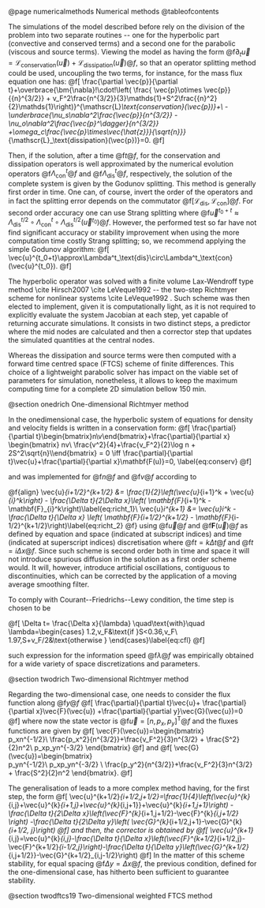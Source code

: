 @page numericalmethods Numerical methods
@tableofcontents

The simulations of the model described before rely on the division of the problem into two separate routines -- one for the hyperbolic part (convective and conserved terms) and a second one for the parabolic (viscous and source terms). Viewing the model as having the form @f$\partial_t\vec{u}=\mathscr{L}_\text{conservation}(\vec{u})+\mathscr{L}_\text{dissipation}(\vec{u})@f$, so that an operator splitting method could be used, uncoupling the two terms, for instance, for the mass flux equation one has:
@f[
\frac{\partial \vec{p}}{\partial t}+\overbrace{\bm{\nabla}\!\cdot\!\left( \frac{ \vec{p}\otimes \vec{p}}{{n}^{3/2}} + v_F^2\frac{n^{3/2}}{3}\mathds{1}+S^2\frac{{n}^2}{2}\mathds{1}\right)}^{\mathscr{L}_\text{conservation}(\vec{p})}+\\
-\underbrace{\nu_s\nabla^2\frac{\vec{p}}{n^{3/2}} -\nu_o\nabla^2\frac{\vec{p}^\dagger}{n^{3/2}}
+\omega_c\frac{\vec{p}\times\vec{\hat{z}}}{\sqrt{n}}}_{\mathscr{L}_\text{dissipation}(\vec{p})}=0.
@f]

Then, if the solution, after a time @f$t@f$, for the conservation and dissipation operators is well approximated by the numerical evolution operators @f$\Lambda^t_\text{con}@f$ and @f$\Lambda^t_\text{dis}@f$, respectively, the solution of the complete system is given by the Godunov splitting. This method is generally first order in time. One can, of course, invert the order of the operators and in fact the splitting error depends on the commutator @f$[\mathscr{L}_\text{dis},\mathscr{L}_\text{con}]@f$. For second order accuracy one can use Strang splitting where @f$\vec{u}^{t_0+t}\approx\Lambda^{t/2}_\text{dis}\circ\Lambda^t_\text{con}\circ\Lambda^{t/2}_\text{dis}(\vec{u}^{t_0})@f$. However, the performed test so far have not find significant accuracy or stability improvement when using the more computation time costly Strang splitting; so, we recommend applying the simple Godunov algorithm:
@f[
\vec{u}^{t_0+t}\approx\Lambda^t_\text{dis}\circ\Lambda^t_\text{con}(\vec{u}^{t_0}).
@f]

The hyperbolic operator was solved with a finite volume Lax-Wendroff type method \cite Hirsch2007 \cite LeVeque1992  --  the two-step Richtmyer scheme for nonlinear systems \cite LeVeque1992 .  Such scheme was then elected to implement, given it is computationally light, as it is not required to explicitly evaluate the system Jacobian at each step, yet capable of returning accurate simulations. It consists in two distinct steps, a predictor where the mid nodes are calculated and then a corrector step that updates the simulated quantities at the central nodes.

Whereas the dissipation and source terms were then computed with a forward time centred space (FTCS) scheme of finite differences. This choice of a lightweight parabolic solver has impact on the viable set of parameters for simulation, nonetheless, it allows to keep the maximum computing time for a complete 2D simulation bellow 150 min.

@section onedrich One-dimensional Richtmyer method

In the onedimensional case, the hyperbolic system of equations for density and velocity fields is written in a conservation form:
@f[
\frac{\partial}{\partial t}\begin{bmatrix}n\\v\end{bmatrix}+\frac{\partial}{\partial x}
\begin{bmatrix}      nv\\ \frac{v^2}{4}+\frac{v_F^2}{2}\log n + 2S^2\sqrt{n}\\\end{bmatrix} = 0 \iff \frac{\partial}{\partial t}\vec{u}+\frac{\partial}{\partial x}\mathbf{F(u)}=0, \label{eq:conserv}
@f]

and was implemented for @f$n@f$ and @f$v@f$ according to

@f{align}
\vec{u}_{i+1/2}^{k+1/2} &= \frac{1}{2}\left(\vec{u}_{i+1}^k + \vec{u}_{i}^k\right) - \frac{\Delta t}{2\Delta x}\left( \mathbf{F}_{i+1}^k - \mathbf{F}_{i}^k\right)\label{eq:richt_1}\\
\vec{u}_i^{k+1} &= \vec{u}_i^k - \frac{\Delta t}{\Delta x} \left( \mathbf{F}_{i+1/2}^{k+1/2} - \mathbf{F}_{i-1/2}^{k+1/2}\right)\label{eq:richt_2}
@f}
using @f$\vec{u}@f$ and @f$\mathbf{F}(\vec{u})@f$ as defined by equation and space (indicated at subscript indices) and time (indicated at superscript indices) discretisation where @f$t=k\Delta t@f$ and @f$t=i\Delta x@f$. Since such scheme is second order both in time and space it will not introduce spurious diffusion in the solution as a first order scheme would. It will, however, introduce artificial oscillations, contiguous to discontinuities, which can be corrected by the application of a moving average smoothing filter.

To comply with Courant--Friedrichs--Lewy condition, the time step is chosen to be

@f[
\Delta t= \frac{\Delta x}{\lambda}  \quad\text{with}\quad
\lambda=\begin{cases}
1.2\,v_F&\text{if }S<0.36\,v_F\\
1.97\,S+v_F/2&\text{otherwise }
\end{cases}\label{eq:cfl}
@f]

such expression for the information speed @f$\lambda@f$ was empirically obtained for a wide variety of space discretizations and parameters.

@section twodrich Two-dimensional Richtmyer method


Regarding the two-dimensional case, one needs to consider the flux function along @f$y@f$
@f[
\frac{\partial}{\partial t}\vec{u}+ \frac{\partial}{\partial x}\vec{F}(\vec{u}) +\frac{\partial}{\partial y}\vec{G}(\vec{u})=0   
@f]
where now the state vector is @f$\vec{u}=[n,p_x,p_y]^\mathsf{T}@f$ and the fluxes functions are given by
@f[
\vec{F}(\vec{u})=\begin{bmatrix}      
p_xn^{-1/2}\\ \frac{p_x^2}{n^{3/2}}+\frac{v_F^2}{3}n^{3/2} + \frac{S^2}{2}n^2\\
p_xp_yn^{-3/2}
\end{bmatrix}
@f]
and
@f[
\vec{G}(\vec{u})=\begin{bmatrix}      
p_yn^{-1/2}\\
p_xp_yn^{-3/2} \\
\frac{p_y^2}{n^{3/2}}+\frac{v_F^2}{3}n^{3/2} + \frac{S^2}{2}n^2
\end{bmatrix}.
@f]

The generalisation of leads to a more complex method having, for the first step, the form
@f[
\vec{u}^{k+1/2}_{i+1/2,j+1/2}=\frac{1}{4}\left(\vec{u}^{k}_{i,j}+\vec{u}^{k}_{i+1,j}+\vec{u}^{k}_{i,j+1}}+\vec{u}^{k}_{i+1,j+1}\right)
-\frac{\Delta t}{2\Delta x}\left(\vec{F}^{k}_{i+1,j+1/2}-\vec{F}^{k}_{i,j+1/2} \right) -\frac{\Delta t}{2\Delta y}\left( \vec{G}^{k}_{i+1/2,j+1}-\vec{G}^{k}_{i+1/2, j}\right)
@f]
and then, the corrector is obtained by
@f[
\vec{u}^{k+1}_{i,j}=\vec{u}^{k}_{i,j}-\frac{\Delta t}{\Delta x}\left(\vec{F}^{k+1/2}_{i+1/2,j}-\vec{F}^{k+1/2}_{i-1/2,j}\right)-\frac{\Delta t}{\Delta y}\left(\vec{G}^{k+1/2}_{i,j+1/2}}-\vec{G}^{k+1/2}_{i,j-1/2}\right)
@f]
In the matter of this scheme stability, for equal spacing @f$\Delta y=\Delta x@f$, the previous condition, defined for the one-dimensional case, has hitherto been sufficient to guarantee stability.

@section twodftcs19 Two-dimensional weighted FTCS method


